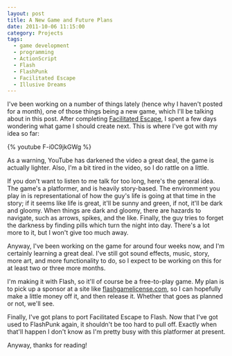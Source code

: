 ```yaml
---
layout: post
title: A New Game and Future Plans
date: 2011-10-06 11:15:00
category: Projects
tags:
  - game development
  - programming
  - ActionScript
  - Flash
  - FlashPunk
  - Facilitated Escape
  - Illusive Dreams
---
```


I've been working on a number of things lately (hence why I haven't posted for a month), one of those things being a new game, which I'll be talking about in this post. After completing [Facilitated Escape](/games/facilitated-escape), I spent a few days wondering what game I should create next. This is where I've got with my idea so far:

{% youtube F-i0C9jkGWg %}

As a warning, YouTube has darkened the video a great deal, the game is actually lighter. Also, I'm a bit tired in the video, so I do rattle on a little.

If you don't want to listen to me talk for too long, here's the general idea. The game's a platformer, and is heavily story-based. The environment you play in is representational of how the guy's life is going at that time in the story; if it seems like life is great, it'll be sunny and green, if not, it'll be dark and gloomy. When things are dark and gloomy, there are hazards to navigate, such as arrows, spikes, and the like. Finally, the guy tries to forget the darkness by finding pills which turn the night into day. There's a lot more to it, but I won't give too much away.

Anyway, I've been working on the game for around four weeks now, and I'm certainly learning a great deal. I've still got sound effects, music, story, more art, and more functionality to do, so I expect to be working on this for at least two or three more months.

I'm making it with Flash, so it'll of course be a free-to-play game. My plan is to pick up a sponsor at a site like [flashgamelicense.com](http://www.flashgamelicense.com/), so I can hopefully make a little money off it, and then release it. Whether that goes as planned or not, we'll see.

Finally, I've got plans to port Facilitated Escape to Flash. Now that I've got used to FlashPunk again, it shouldn't be too hard to pull off. Exactly when that'll happen I don't know as I'm pretty busy with this platformer at present.

Anyway, thanks for reading!
